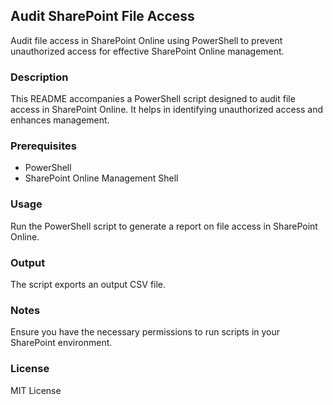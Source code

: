 ## Audit SharePoint File Access
Audit file access in SharePoint Online using PowerShell to prevent unauthorized access for effective SharePoint Online management.

### Description
This README accompanies a PowerShell script designed to audit file access in SharePoint Online. It helps in identifying unauthorized access and enhances management.

### Prerequisites
- PowerShell
- SharePoint Online Management Shell

### Usage
Run the PowerShell script to generate a report on file access in SharePoint Online.

### Output
The script exports an output CSV file.

### Notes
Ensure you have the necessary permissions to run scripts in your SharePoint environment.

### License
MIT License